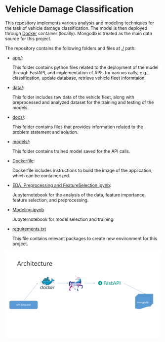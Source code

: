 # Vehicle Damage Classification
This repository implements various analysis and modeling techniques for the task of vehicle damage classification. The model is then deployed through [Docker](https://github.com/adilmukhtar82/PdM/blob/main/Dockerfile) container (locally). Mongodb is treated as the main data source for this project. 

The repository contains the following folders and files at [./](https://github.com/adilmukhtar82/PdM/tree/main) path:
* [app/](https://github.com/adilmukhtar82/PdM/tree/main/app): 

    This folder contains python files related to the deployment of the model through FastAPI, and implementation of APIs for various calls, e.g., classification, update database, retrieve vehicle fleet informtaion.

* [data/](https://github.com/adilmukhtar82/PdM/tree/main/data):

    This folder includes raw data of the vehicle fleet, along with preprocessed and analyzed dataset for the training and testing of the models.

* [docs/](https://github.com/adilmukhtar82/PdM/tree/main/docs):

    This folder contains files that provides information related to the problem statement and solution.

* [models/](https://github.com/adilmukhtar82/PdM/tree/main/models):

    This folder contains trained model saved for the API calls. 

* [Dockerfile](https://github.com/adilmukhtar82/PdM/blob/main/Dockerfile):

    Dockerfile includes instructions to build the image of the application, which can be containerized.

* [EDA, Preprocessing and FeatureSelection.ipynb](https://github.com/adilmukhtar82/PdM/blob/main/EDA%2C%20Preprocessing%20and%20Feature%20Selection.ipynb):
    
    Jupyternotebook for the analysis of the data, feature importance, feature selection, and preprocessing.

* [Modeling.ipynb](https://github.com/adilmukhtar82/PdM/blob/main/Modeling.ipynb)
    
    Jupyternotebook for model selection and training.

* [requirements.txt](https://github.com/adilmukhtar82/PdM/blob/main/requirements.txt)
    
    This file contains relevant packages to create new environment for this project. 


![architecture](https://github.com/adilmukhtar82/PdM/blob/main/architecture.png)
